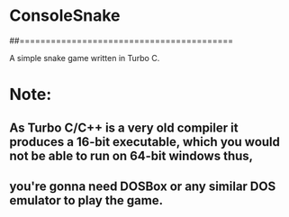 # ConsoleSnake
##=========================================

A simple snake game written in Turbo C.

# Note:
## As Turbo C/C++ is a very old compiler it produces a 16-bit executable, which you would not be able to run on 64-bit windows thus,
## you're gonna need DOSBox or any similar DOS emulator to play the game.
